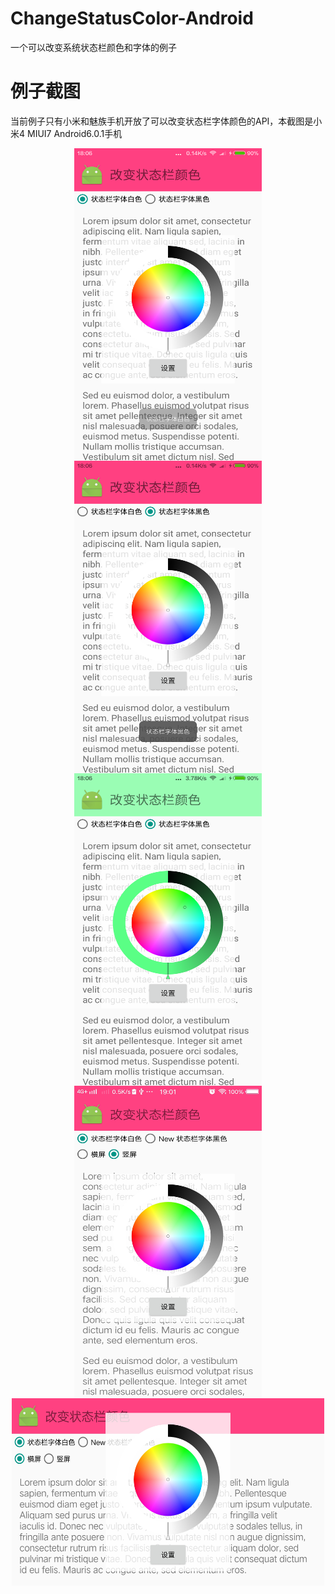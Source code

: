 # ChangeStatusColor-Android
一个可以改变系统状态栏颜色和字体的例子

# 例子截图
当前例子只有小米和魅族手机开放了可以改变状态栏字体颜色的API，本截图是小米4 MIUI7 Android6.0.1手机  
<div align="center">
<img src="https://github.com/DyncKathline/ChangeStatusColor-Android/blob/master/screenshots/1.png" width = "300" height = "500" alt="图片1" align=center />
<img src="https://github.com/DyncKathline/ChangeStatusColor-Android/blob/master/screenshots/2.png" width = "300" height = "500" alt="图片2" align=center />
</div>
<div align="center">
<img src="https://github.com/DyncKathline/ChangeStatusColor-Android/blob/master/screenshots/3.png" width = "300" height = "500" alt="图片3" align=center />
</div>
<div align="center">
<img src="https://github.com/DyncKathline/ChangeStatusColor-Android/blob/master/screenshots/4.jpg" width = "300" height = "500" alt="图片4" align=center />
<div align="center">
<img src="https://github.com/DyncKathline/ChangeStatusColor-Android/blob/master/screenshots/5.jpg" width = "500" height = "300" alt="图片5" align=center />


